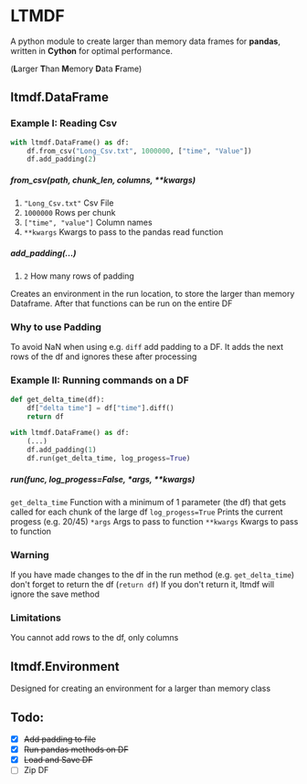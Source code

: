 


# LTMDF

A python module to create larger than memory data frames for **pandas**, written in **Cython** for optimal performance.

(**L**arger **T**han **M**emory **D**ata **F**rame)

## ltmdf.DataFrame

### Example I: Reading Csv
```python
with ltmdf.DataFrame() as df:
	df.from_csv("Long_Csv.txt", 1000000, ["time", "Value"])
	df.add_padding(2)
```
##### from_csv(path, chunk_len, columns, **kwargs)
 1. `"Long_Csv.txt"` Csv File
 2. `1000000` Rows per chunk
 3. `["time", "value"]` Column names
 4. `**kwargs` Kwargs to pass to the pandas read function
 ##### add_padding(...)

 1. `2` How many rows of padding

Creates an environment in the run location, to store the larger than memory Dataframe. After that functions can be run on the entire DF

### Why to use Padding
To avoid NaN when using e.g. `diff` add padding to a DF. It adds the next rows of the df and ignores these after processing

### Example II: Running commands on a DF
```python
def get_delta_time(df):
	df["delta time"] = df["time"].diff()
	return df

with ltmdf.DataFrame() as df:
	(...)
	df.add_padding(1)
	df.run(get_delta_time, log_progess=True)
```
##### run(func, log_progess=False, *args, **kwargs)
`get_delta_time` Function with a minimum of 1 parameter (the df) that gets called for each chunk of the large df
`log_progess=True` Prints the current progess (e.g. 20/45)
`*args` Args to pass to function
`**kwargs` Kwargs to pass to function

### Warning
If you have made changes to the df in the run method (e.g. `get_delta_time`) don't forget to return the df (`return df`) If you don't return it, ltmdf will ignore the save method

### Limitations
You cannot add rows to the df, only columns

## ltmdf.Environment
Designed for creating an environment for a larger than memory class

## Todo:

 - [x] ~~Add padding to file~~
 - [x] ~~Run pandas methods on DF~~
 - [x] ~~Load and Save DF~~
 - [ ] Zip DF
